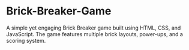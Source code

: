 # Brick-Breaker-Game
A simple yet engaging Brick Breaker game built using HTML, CSS, and JavaScript. The game features multiple brick layouts, power-ups, and a scoring system.
